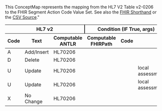 
This ConceptMap represents the mapping from the HL7 V2 Table v2-0206 to the FHIR Segment Action Code Value Set. See also the <a href='https://github.com/HL7/v2-to-fhir/blob/master/tank/ConceptMap v2-0206 to Segment Action Code.fsh'>FHIR Shorthand</a> or the <a href='https://github.com/HL7/v2-to-fhir/blob/master/mappings/'>CSV Source</a>."
<table class='grid'><thead>
<tr><th colspan='3' style='border-right: 2px solid black;'>HL7 v2</th><th colspan='3' style='border-right: 2px solid black;'>Condition (IF True, args)</th><th colspan='4'>HL7 FHIR</th><th>Comments</th></tr>
<tr><th>Code</th><th>Text</th><th>Computable ANTLR</th><th>Computable FHIRPath</th><th>Code</th><th>&#xA0;</th><th>Display</th><th>Code System</th><th>&#xA0;</th></tr></thead>
<tbody>
<tr><td>A</td><td>Add/Insert</td><td style='border-right: 2px'>HL70206</td><td></td><td></td><td style='border-right: 2px'></td><td>POST</td><td></td><td>Create</td><td></td><td></td></tr>
<tr><td>D</td><td>Delete</td><td style='border-right: 2px'>HL70206</td><td></td><td></td><td style='border-right: 2px'></td><td>DELETE</td><td></td><td>Delete</td><td></td><td></td></tr>
<tr><td>U</td><td>Update</td><td style='border-right: 2px'>HL70206</td><td></td><td></td><td style='border-right: 2px'>local assessment</td><td>PUT</td><td></td><td>Update/Replace</td><td></td><td></td></tr>
<tr><td>U</td><td>Update</td><td style='border-right: 2px'>HL70206</td><td></td><td></td><td style='border-right: 2px'>local assessment</td><td>PATCH</td><td></td><td></td><td></td><td></td></tr>
<tr><td>X</td><td>No Change</td><td style='border-right: 2px'>HL70206</td><td></td><td></td><td style='border-right: 2px'></td><td></td><td></td><td></td><td></td><td></td></tr>
</tbody></table>
